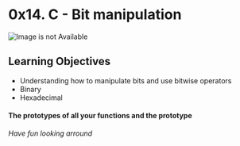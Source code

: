 # 0x14. C - Bit manipulation
![Image is not Available](https://s3.amazonaws.com/intranet-projects-files/holbertonschool-low_level_programming/232/bitwise.PNG)

## Learning Objectives
* Understanding how to manipulate bits and use bitwise operators
* Binary
* Hexadecimal

#### The prototypes of all your functions and the prototype

_Have fun looking arround_
